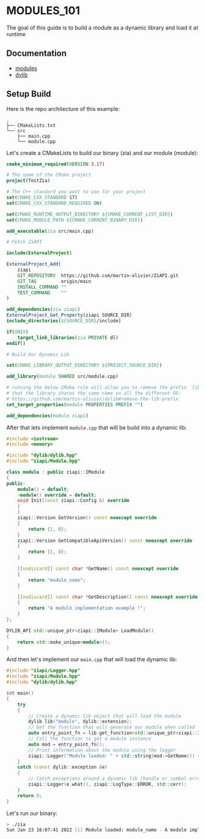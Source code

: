 # MODULES_101

The goal of this guide is to build a module as a dynamic library and load it at runtime

## Documentation

- [modules](https://github.com/martin-olivier/ZiAPI/blob/main/docs/general/MODULES.md)  
- [dylib](https://github.com/martin-olivier/dylib)

## Setup Build

Here is the repo architecture of this example:
```
.
├── CMakeLists.txt
└── src
    ├── main.cpp
    └── module.cpp
```

Let's create a CMakeLists to build our binary (zia) and our module (module):

```cmake
cmake_minimum_required(VERSION 3.17)

# The name of the CMake project
project(TestZia)

# The C++ standard you want to use for your project
set(CMAKE_CXX_STANDARD 17)
set(CMAKE_CXX_STANDARD_REQUIRED ON)

set(CMAKE_RUNTIME_OUTPUT_DIRECTORY ${CMAKE_CURRENT_LIST_DIR})
set(CMAKE_MODULE_PATH ${CMAKE_CURRENT_BINARY_DIR})

add_executable(zia src/main.cpp)

# Fetch ZiAPI

include(ExternalProject)

ExternalProject_Add(
    ziapi
    GIT_REPOSITORY  https://github.com/martin-olivier/ZiAPI.git
    GIT_TAG         origin/main
    INSTALL_COMMAND ""
    TEST_COMMAND    ""
)

add_dependencies(zia ziapi)
ExternalProject_Get_Property(ziapi SOURCE_DIR)
include_directories(${SOURCE_DIR}/include)

if(UNIX)
    target_link_libraries(zia PRIVATE dl)
endif()

# Build Our Dynamic Lib

set(CMAKE_LIBRARY_OUTPUT_DIRECTORY ${PROJECT_SOURCE_DIR})

add_library(module SHARED src/module.cpp)

# running the below CMake rule will allow you to remove the prefix `lib` for macOS and linux, ensuring
# that the library shares the same name on all the different OS:
# https://github.com/martin-olivier/dylib#remove-the-lib-prefix
set_target_properties(module PROPERTIES PREFIX "")

add_dependencies(module ziapi)
```

After that lets implement `module.cpp` that will be build into a dynamic lib:
```c++
#include <iostream>
#include <memory>

#include "dylib/dylib.hpp"
#include "ziapi/Module.hpp"

class module : public ziapi::IModule
{
public:
    module() = default;
    ~module() override = default;
    void Init(const ziapi::Config &) override
    {
    }
    ziapi::Version GetVersion() const noexcept override
    {
        return {1, 0};
    }
    ziapi::Version GetCompatibleApiVersion() const noexcept override
    {
        return {1, 0};
    }

    [[nodiscard]] const char *GetName() const noexcept override
    {
        return "module_name";
    }

    [[nodiscard]] const char *GetDescription() const noexcept override
    {
        return "A module implementation example !";
    }
};

DYLIB_API std::unique_ptr<ziapi::IModule> LoadModule()
{
    return std::make_unique<module>();
}
```

And then let's implement our `main.cpp` that will load the dynamic lib:

```c++
#include "ziapi/Logger.hpp"
#include "ziapi/Module.hpp"
#include "dylib/dylib.hpp"

int main()
{
    try
    {
        // Create a dynamic lib object that will load the module
        dylib lib("module", dylib::extension);
        // Get the function that will generate our module when called
        auto entry_point_fn = lib.get_function<std::unique_ptr<ziapi::IModule>()>("LoadModule");
        // Call the function to get a module instance
        auto mod = entry_point_fn();
        // Print information about the module using the logger
        ziapi::Logger("Module loaded: " + std::string(mod->GetName()) + " - " + mod->GetDescription(), ziapi::LogType::INFO);
    }
    catch (const dylib::exception &e)
    {
        // Catch exceptions around a dynamic lib (handle or symbol errors) and print them using the logger
        ziapi::Logger(e.what(), ziapi::LogType::ERROR, std::cerr);
    }
    return 0;
}
```

Let's run our binary:
```sh
> ./zia
Sun Jan 23 16:07:41 2022 [i] Module loaded: module_name - A module implementation example !
```

